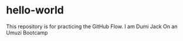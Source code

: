 # hello-world
This repository is for practicing the GitHub Flow.
I am Dumi Jack
On an Umuzi Bootcamp
